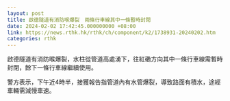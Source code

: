 ```yaml
---
layout: post
title: 啟德隧道有消防喉爆裂　兩條行車線其中一條暫時封閉
date: 2024-02-02 17:42:45.000000000 +08:00
link: https://news.rthk.hk/rthk/ch/component/k2/1738931-20240202.htm
categories: rthk
---
```


啟德隧道有消防喉爆裂，水柱從管道高處湧下，往紅磡方向其中一條行車線需暫時封閉，餘下一條行車線繼續使用。

警方表示，下午近4時半，接獲報告指管道內有水管爆裂，導致路面有積水，途經車輛需減慢車速。
